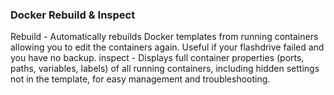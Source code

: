 ### Docker Rebuild & Inspect ###
Rebuild - Automatically rebuilds Docker templates from running containers allowing you to edit the containers again. Useful if your flashdrive failed and you have no backup. 
inspect -  Displays full container properties (ports, paths, variables, labels) of all running containers, including hidden settings not in the template, for easy management and troubleshooting.
